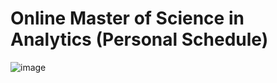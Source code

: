 # Online Master of Science in Analytics (Personal Schedule)
![image](https://user-images.githubusercontent.com/61436947/116816835-db363c80-ab20-11eb-9129-faa684d70cee.png)

